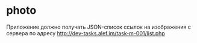 # photo
Приложение должно получать JSON-список ссылок на изображения с сервера по адресу
http://dev-tasks.alef.im/task-m-001/list.php
